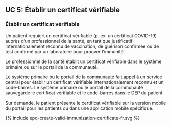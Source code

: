 ## UC 5: Établir un certificat vérifiable 

### Établir un certificat vérifiable 

Un patient requiert un certificat vérifiable (p. ex. un certificat COVID-19) auprès d’un professionnel de la santé, en tant que justificatif internationalement reconnu de vaccination, de guérison confirmée ou de test confirmé par un laboratoire pour prouver l’immunité.

Le professionnel de la santé établit un certificat vérifiable dans le système primaire ou sur le portail de la communauté.

Le système primaire ou le portail de la communauté fait appel à un service central pour établir un certificat vérifiable internationalement reconnu et un code-barres. Le système primaire ou le portail de la communauté sauvegarde le certificat vérifiable et le code-barres dans le DEP du patient.

Sur demande, le patient présente le certificat vérifiable sur la version mobile du portail pour les patients ou dans une application mobile spécifique.

<div>{% include epd-create-valid-immunization-certificate-fr.svg %}</div>

